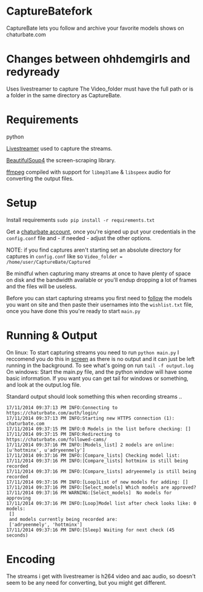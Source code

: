 CaptureBatefork
==========

CaptureBate lets you follow and archive your favorite models shows on chaturbate.com

Changes between ohhdemgirls and redyready
==========
Uses livestreamer to capture
The Video_folder must have the full path or is a folder in the same directory as CaptureBate.

Requirements
==========
python

[Livestreamer](https://github.com/chrippa/livestreamer) used to capture the streams.

[BeautifulSoup4](https://pypi.python.org/pypi/beautifulsoup4/4.3.2) the screen-scraping library.

[ffmpeg](https://www.ffmpeg.org/download.html) compiled with support for `libmp3lame` & `libspeex` audio for converting the output files.

Setup
===========

Install requirements `sudo pip install -r requirements.txt`

Get a [chaturbate account](https://chaturbate.com/accounts/register/), once you're signed up put your credentials in the `config.conf` file and - if needed - adjust the other options.

NOTE: if you find captures aren't starting set an absolute directory for captures in `config.conf` like so `Video_folder = /home/user/CaptureBate/Captured`

Be mindful when capturing many streams at once to have plenty of space on disk and the bandwidth available or you'll endup dropping a lot of frames and the files will be useless.

Before you can start capturing streams you first need to [follow](https://i.imgur.com/o9QyAVC.png) the models you want on site and then paste their usernames into the `wishlist.txt` file, once you have done this you're ready to start `main.py`

Running & Output
===========
On linux:
To start capturing streams you need to run `python main.py` I reccomend you do this in [screen](https://www.gnu.org/software/screen/) as there is no output and it can just be left running in the background. To see what's going on run `tail -f output.log`
On windows:
Start the main.py file, and the python window will have some basic information. If you want you can get tail for windows or something, and look at the output.log file.

Standard output should look something this when recording streams ..

    17/11/2014 09:37:13 PM INFO:Connecting to https://chaturbate.com/auth/login/
    17/11/2014 09:37:13 PM INFO:Starting new HTTPS connection (1): chaturbate.com
    17/11/2014 09:37:15 PM INFO:0 Models in the list before checking: []
    17/11/2014 09:37:15 PM INFO:Redirecting to https://chaturbate.com/followed-cams/
    17/11/2014 09:37:16 PM INFO:[Models_list] 2 models are online: [u'hottminx', u'adryeenmely']
    17/11/2014 09:37:16 PM INFO:[Compare_lists] Checking model list:
    17/11/2014 09:37:16 PM INFO:[Compare_lists] hottminx is still being recorded
    17/11/2014 09:37:16 PM INFO:[Compare_lists] adryeenmely is still being recorded
    17/11/2014 09:37:16 PM INFO:[Loop]List of new models for adding: []
    17/11/2014 09:37:16 PM INFO:[Select_models] Which models are approved?
    17/11/2014 09:37:16 PM WARNING:[Select_models]  No models for approving
    17/11/2014 09:37:16 PM INFO:[Loop]Model list after check looks like: 0 models:
     []
     and models currently being recorded are:
     ['adryeenmely', 'hottminx']
    17/11/2014 09:37:16 PM INFO:[Sleep] Waiting for next check (45 seconds)

Encoding
===========

The streams i get with livestreamer is h264 video and aac audio, so doesn't seem to be any need for converting, but you might get different.
